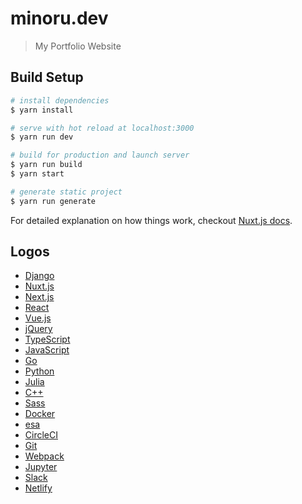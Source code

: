 # minoru.dev

> My Portfolio Website

## Build Setup

``` bash
# install dependencies
$ yarn install

# serve with hot reload at localhost:3000
$ yarn run dev

# build for production and launch server
$ yarn run build
$ yarn start

# generate static project
$ yarn run generate
```

For detailed explanation on how things work, checkout [Nuxt.js docs](https://nuxtjs.org).

## Logos

- [Django](https://www.djangoproject.com/community/logos/)
- [Nuxt.js](https://ja.nuxtjs.org/design/)
- [Next.js](https://zeit.co/design/nextjs)
- [React](https://commons.wikimedia.org/wiki/File:React-icon.svg)
- [Vue.js](https://github.com/vuejs/art)
- [jQuery](https://brand.jquery.org/logos/)
- [TypeScript](https://github.com/remojansen/logo.ts)
- [JavaScript](https://seeklogo.com/vector-logo/273557/javascript-js)
- [Go](https://blog.golang.org/go-brand)
- [Python](https://www.python.org/community/logos/)
- [Julia](https://github.com/JuliaLang/julia-logo-graphics)
- [C++](https://worldvectorlogo.com/ja/logo/c)
- [Sass](https://sass-lang.com/styleguide/brand)
- [Docker](https://www.docker.com/company/newsroom/media-resources)
- [esa](https://docs.esa.io/posts/125)
- [CircleCI](https://brandfolder.com/circleci)
- [Git](https://git-scm.com/downloads/logos)
- [Webpack](https://webpack.js.org/branding/)
- [Jupyter](https://commons.wikimedia.org/wiki/File:Jupyter_logo.svg)
- [Slack](https://brandfolder.com/slack/logos)
- [Netlify](https://www.netlify.com/press/)
